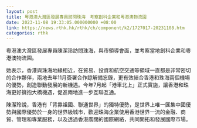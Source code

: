 ```yaml
---
layout: post
title: 粵港澳大灣區發展專員訪問珠海　考察創科企業和粵港澳物流園
date: 2023-11-08 19:33:05.000000000 +08:00
link: https://news.rthk.hk/rthk/ch/component/k2/1727017-20231108.htm
categories: rthk
---
```


粵港澳大灣區發展專員陳潔玲訪問珠海，與市領導會面，並考察當地創科企業和粵港澳物流園。
 
她表示，香港與珠海地緣相近，在貿易、投資和航空交通等領域一直都是非常密切的合作夥伴，兩地去年11月簽署合作諒解備忘錄，更有效結合香港和珠海兩個機場的優勢，創造聯動發展的新機遇。今年7月起「港車北上」正式實施，讓香港和珠海更好擁抱大橋機遇，促進兩地進一步互聯互通。

陳潔玲說，香港有「背靠祖國、聯通世界」的獨特優勢，是世界上唯一匯集中國優勢與國際優勢於一身的世界級城市，歡迎珠海企業使用香港世界一流的金融、商貿、管理和專業服務，以及透過香港廣闊的國際網絡，共同開拓和發展國際市場。
